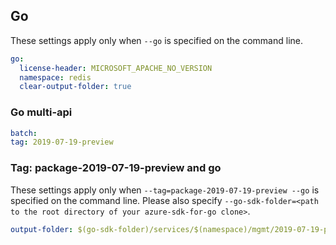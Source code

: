 ## Go

These settings apply only when `--go` is specified on the command line.

``` yaml $(go)
go:
  license-header: MICROSOFT_APACHE_NO_VERSION
  namespace: redis
  clear-output-folder: true
```

### Go multi-api

``` yaml $(go) && $(multiapi)
batch:
tag: 2019-07-19-preview
```

### Tag: package-2019-07-19-preview and go

These settings apply only when `--tag=package-2019-07-19-preview --go` is specified on the command line.
Please also specify `--go-sdk-folder=<path to the root directory of your azure-sdk-for-go clone>`.

``` yaml $(tag) == 'package-2019-07-19-preview' && $(go)
output-folder: $(go-sdk-folder)/services/$(namespace)/mgmt/2019-07-19-preview/$(namespace)
```
